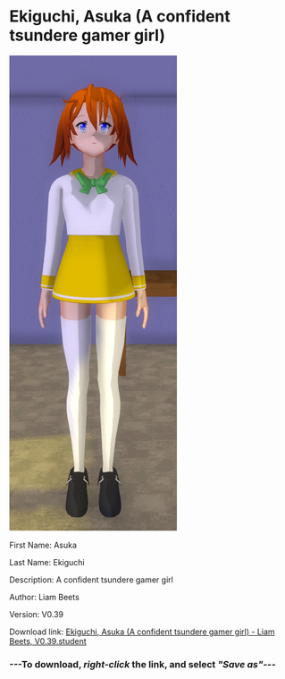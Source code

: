# Ekiguchi, Asuka (A confident tsundere gamer girl)

<img src = "https://raw.githubusercontent.com/Arbiter1223/Daigaku-Gurashi-Custom-Students/master/Students/Files/Ekiguchi%2C%20Asuka%20(A%20confident%20tsundere%20gamer%20girl).png">

First Name: Asuka

Last Name: Ekiguchi

Description: A confident tsundere gamer girl

Author: Liam Beets

Version: V0.39

Download link: <a href="https://raw.githubusercontent.com/Arbiter1223/Daigaku-Gurashi-Custom-Students/master/Students/Files/Ekiguchi%2C%20Asuka%20(A%20confident%20tsundere%20gamer%20girl)%20-%20Liam%20Beets%2C%20V0.39.student">Ekiguchi, Asuka (A confident tsundere gamer girl) - Liam Beets, V0.39.student</a>

### ---**To download, _right-click_ the link, and select _"Save as"_**---
